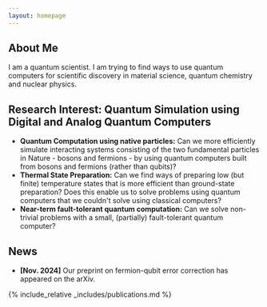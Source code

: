 ```yaml
---
layout: homepage
---
```


## About Me

I am a quantum scientist. I am trying to find ways to use quantum computers for scientific discovery in material science, quantum chemistry and nuclear physics. 

## Research Interest: Quantum Simulation using Digital and Analog Quantum Computers

- **Quantum Computation using native particles:** Can we more efficiently simulate interacting systems consisting of the two fundamental particles in Nature - bosons and fermions - by using quantum computers built from bosons and fermions (rather than qubits)?
- **Thermal State Preparation:** Can we find ways of preparing low (but finite) temperature states that is more efficient than ground-state preparation? Does this enable us to solve problems using quantum computers that we couldn't solve using classical computers?
- **Near-term fault-tolerant quantum computation:** Can we solve non-trivial problems with a small, (partially) fault-tolerant quantum computer? 

## News

- **[Nov. 2024]** Our preprint on fermion-qubit error correction has appeared on the arXiv.

{% include_relative _includes/publications.md %}
